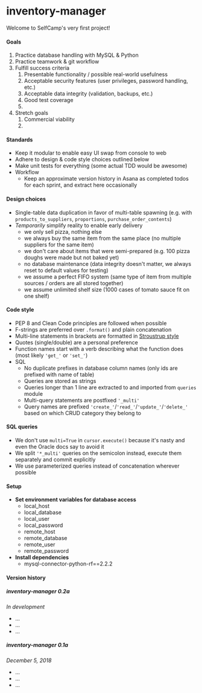 # inventory-manager
Welcome to SelfCamp's very first project!

#### Goals
1. Practice database handling with MySQL & Python
1. Practice teamwork & git workflow
1. Fulfill success criteria
    1. Presentable functionality / possible real-world usefulness
    1. Acceptable security features (user privileges, password handling, etc.)
    1. Acceptable data integrity (validation, backups, etc.)
    1. Good test coverage
    1. 
1. Stretch goals
    1. Commercial viability
    1. 

#### Standards
- Keep it modular to enable easy UI swap from console to web
- Adhere to design & code style choices outlined below
- Make unit tests for everything (some actual TDD would be awesome)
- Workflow
  - Keep an approximate version history in Asana as completed todos for each sprint, and extract here occasionally

#### Design choices
- Single-table data duplication in favor of multi-table spawning (e.g. with `products_to_suppliers`, `proportions`, `purchase_order_contents`)
- *Temporarily* simplify reality to enable early delivery
  - we only sell pizza, nothing else
  - we always buy the same item from the same place (no multiple suppliers for the same item)
  - we don't care about items that were semi-prepared (e.g. 100 pizza doughs were made but not baked yet)
  - no database maintenance (data integrity doesn't matter, we always reset to default values for testing)
  - we assume a perfect FIFO system (same type of item from multiple sources / orders are all stored together)
  - we assume unlimited shelf size (1000 cases of tomato sauce fit on one shelf)

#### Code style
- PEP 8 and Clean Code principles are followed when possible
- F-strings are preferred over `.format()` and plain concatenation
- Multi-line statements in brackets are formatted in [Stroustrup style](https://en.wikipedia.org/wiki/Indentation_style#Variant:_Stroustrup)
- Quotes (single/double) are a personal preference
- Function names start with a verb describing what the function does (most likely `'get_'` or `'set_'`)
- SQL
    - No duplicate prefixes in database column names (only ids are prefixed with name of table)
    - Queries are stored as strings
    - Queries longer than 1 line are extracted to and imported from `queries` module
    - Multi-query statements are postfixed `'_multi'`
    - Query names are prefixed `'create_'`/`'read_'`/`'update_'`/`'delete_'` based on which CRUD category they belong to

#### SQL queries
- We don't use `multi=True` in `cursor.execute()` because it's nasty and even the Oracle docs say to avoid it
- We split `'*_multi'` queries on the semicolon instead, execute them separately and commit explicitly
- We use parameterized queries instead of concatenation wherever possible

#### Setup
- **Set environment variables for database access**
  - local_host
  - local_database
  - local_user
  - local_password
  - remote_host
  - remote_database
  - remote_user
  - remote_password
- **Install dependencies**
  - mysql-connector-python-rf==2.2.2

#### Version history

##### inventory-manager 0.2a
*In development*
- ...
- ...
- ...

##### inventory-manager 0.1a
*December 5, 2018*
- ...
- ...
- ...
